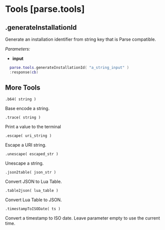 <style>.codehilite{padding-bottom:6px;}</style>

# Tools [parse.tools]

## .generateInstallationId

Generate an installation identifier from string key that is Parse compatible.

*Parameters:*

* __input__

```lua
  parse.tools.generateInstallationId( "a_string_input" )
  :response(cb)
```

## More Tools

`.b64( string )`

Base encode a string.

`.trace( string )`

Print a value to the terminal

`.escape( uri_string )`

Escape a URI string.

`.unescape( escaped_str )`

Unescape a string.

`.json2table( json_str )`

Convert JSON to Lua Table.

`.table2json( lua_table )`

Convert Lua Table to JSON.

`.timestampToISODate( ts )`

Convert a timestamp to ISO date. Leave parameter empty to use the current time.
